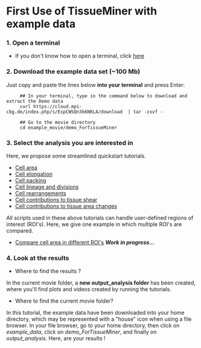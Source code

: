 # First Use of TissueMiner with example data

### 1. Open a terminal

* If you don't know how to open a terminal, click [here](https://help.ubuntu.com/community/UsingTheTerminal)

### 2. Download the example data set (~100 Mb)

Just copy and paste the lines below **into your terminal** and press Enter:
```
     ## In your terminal, type in the command below to download and extract the Demo data
     curl https://cloud.mpi-cbg.de/index.php/s/EspCWSQn3k6NKLA/download  | tar -zxvf -
     
     ## Go to the movie directory
     cd example_movie/demo_ForTissueMiner
```

### 3. Select the analysis you are interested in

Here, we propose some streamlined quickstart tutorials.

* [Cell area](cell_area.md)
* [Cell elongation](cell_elongation.md)
* [Cell packing](cell_packing.md)
* [Cell lineage and divisions](cell_lineage_and_divisions.md)
* [Cell rearrangements](cell_rearrangements.md)
* [Cell contributions to tissue shear](cell_contributions_to_tissue_shear.md)
* [Cell contributions to tissue area changes](cell_contributions_to_tissue_area_changes.md)

All scripts used in these above tutorials can handle user-defined regions of interest (ROI's). Here, we give one example in which multiple ROI's are compared. 

* [Compare cell area in different ROI's](cell_area_ROI.md) ***Work in progress...***

### 4. Look at the results 

* Where to find the results ? 

In the current movie folder, a **new output_analysis folder** has been created, where you'll find plots and videos created by running the tutorials. 

* Where to find the current movie folder?

In this tutorial, the example data have been downloaded into your home directory, which may be represented with a "house" icon when using a file browser. In your file browser, go to your home directory, then click on *example_data*, click on *demo_ForTissueMiner*, and finally on *output_analysis*. Here, are your results !

